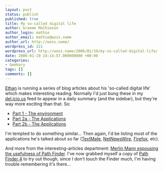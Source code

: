 ```yaml
---
layout: post
status: publish
published: true
title: My so-called digital life
author: Graeme Mathieson
author_login: mathie
author_email: mathie@woss.name
author_url: http://woss.name/
wordpress_id: 221
wordpress_url: http://woss.name/2006/01/19/my-so-called-digital-life/
date: 2006-01-19 14:14:57.000000000 +00:00
categories:
- Geekery
tags: []
comments: []
---
```

[Ethan](http:&#47;&#47;blackrimglasses.com&#47;) is running a series of blog articles about his 'so-called digital life' which makes interesting reading.  Normally I'd just bung these in my [del.icio.us](http:&#47;&#47;del.icio.us&#47;) feed to appear in a daily summary (and the sidebar), but they're way more exciting than that.  So:

 * [Part 1 - The environment](http:&#47;&#47;blackrimglasses.com&#47;archives&#47;2006&#47;01&#47;15&#47;my-so-called-digital-life-pt-1-the-environment&#47;)
 * [Part 2a - The Applications](http:&#47;&#47;blackrimglasses.com&#47;archives&#47;2006&#47;01&#47;18&#47;my-so-called-digital-life-pt-2-the-applications&#47;)
 * [Part 2b - The Applications](http:&#47;&#47;blackrimglasses.com&#47;archives&#47;2006&#47;01&#47;18&#47;my-so-called-digital-life-pt-2b-the-applications&#47;)

I'm tempted to do something similar...  Then again, I'd be listing most of the applications he's talked about so far ([TextMate](http:&#47;&#47;macromates.com&#47;), [NetNewsWire](http:&#47;&#47;ranchero.com&#47;netnewswire&#47;), [Firefox](http:&#47;&#47;www.mozilla.org&#47;products&#47;firefox&#47;), etc).

And more from the interesting-articles department: [Merlin Mann espousing the usefulness of Path Finder](http:&#47;&#47;www.43folders.com&#47;2006&#47;01&#47;17&#47;7-things-pathfinder&#47;).  I've now grabbed myself a copy of [Path Finder 4](http:&#47;&#47;www.cocoatech.com&#47;pf4&#47;) to try out though, since I don't touch the Finder much, I'm having trouble remembering it's there...

